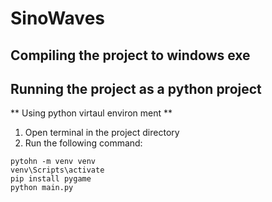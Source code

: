 # SinoWaves
 
## Compiling the project to windows exe

## Running the project as a python project

** Using python virtaul environ ment **
1. Open terminal in the project directory
2. Run the following command: 
```
pytohn -m venv venv
venv\Scripts\activate
pip install pygame
python main.py
```
